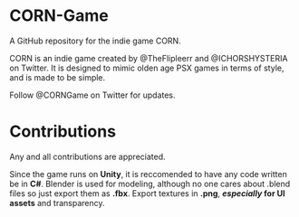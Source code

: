 # CORN-Game
A GitHub repository for the indie game CORN.

CORN is an indie game created by @TheFlipleerr and @ICHORSHYSTERIA on Twitter.
It is designed to mimic olden age PSX games in terms of style, and is made to be simple.

Follow @CORNGame on Twitter for updates.

# Contributions
Any and all contributions are appreciated.

Since the game runs on **Unity**, it is reccomended to have any code written be in **C#**.
Blender is used for modeling, although no one cares about .blend files so just export them as **.fbx**.
Export textures in **.png**, **_especially_ for UI assets** and transparency.
